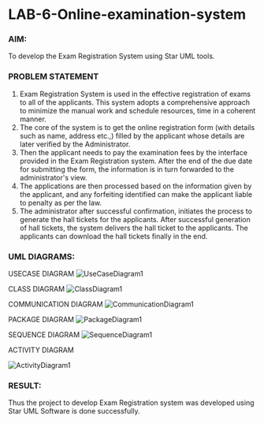 # LAB-6-Online-examination-system

### AIM:
To develop the Exam Registration System using Star UML tools.

### PROBLEM STATEMENT
1. Exam Registration System is used in the effective registration of exams to all of the
applicants. This system adopts a comprehensive approach to minimize the manual work and
schedule resources, time in a coherent manner.
2. The core of the system is to get the online registration form (with details such as name,
address etc.,) filled by the applicant whose details are later verified by the Administrator.
3. Then the applicant needs to pay the examination fees by the interface provided in the
Exam Registration system. After the end of the due date for submitting the form, the
information is in turn forwarded to the administrator's view.
4. The applications are then processed based on the information given by the applicant,
and any forfeiting identified can make the applicant liable to penalty as per the law.
5. The administrator after successful confirmation, initiates the process to generate the
hall tickets for the applicants. After successful generation of hall tickets, the system delivers
the hall ticket to the applicants. The applicants can download the hall tickets finally in the end.


### UML DIAGRAMS:

USECASE DIAGRAM
![UseCaseDiagram1](https://github.com/user-attachments/assets/b0c19106-e6b4-47df-b232-52264e91bc63)

CLASS DIAGRAM
![ClassDiagram1](https://github.com/user-attachments/assets/5aa68d63-d1e4-4559-905e-9fbda601a2f0)


COMMUNICATION DIAGRAM
![CommunicationDiagram1](https://github.com/user-attachments/assets/1ff41b0d-680c-4867-99f9-ff37e7a5905a)


PACKAGE DIAGRAM
![PackageDiagram1](https://github.com/user-attachments/assets/0690eb8c-8c5d-4cf6-9ce6-5049d116b42b)


SEQUENCE DIAGRAM
![SequenceDiagram1](https://github.com/user-attachments/assets/f325c634-e7d5-4212-a4d3-6eaebe13caa0)



ACTIVITY DIAGRAM



![ActivityDiagram1](https://github.com/user-attachments/assets/949c7ab3-b390-407d-8fb1-4bafef7e408e)


### RESULT:
Thus the project to develop Exam Registration system was developed using Star UML
Software is done successfully.
